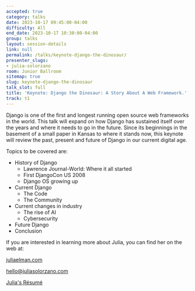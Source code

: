 ```yaml
---
accepted: true
category: talks
date: 2023-10-17 09:45:00-04:00
difficulty: All
end_date: 2023-10-17 10:30:00-04:00
group: talks
layout: session-details
link: null
permalink: /talks/keynote-django-the-dinosaur/
presenter_slugs:
- julia-solorzano
room: Junior Ballroom
sitemap: true
slug: keynote-django-the-dinosaur
talk_slot: full
title: 'Keynote: Django the Dinosaur: A Story About A Web Framework.'
track: t1
---
```


Django is one of the first and longest running open source web frameworks in the world. This talk will expand on how Django has sustained itself over the years and where it needs to go in the future. Since its beginnings in the basement of a small paper in Kansas to where it stands now, this keynote will review the past, present and future of Django in our current digital age.

Topics to be covered are:

-   History of Django
    -   Lawrence Journal-World: Where it all started
    -   First DjangoCon US 2008
    -   Django OS growing up
-   Current Django
    -   The Code
    -   The Community
-   Current changes in industry
    -   The rise of AI
    -   Cybersecurity
-   Future Django
-   Conclusion

If you are interested in learning more about Julia, you can find her on the web at:

[juliaelman.com](https://juliaelman.com/)

[hello@juliasolorzano.com](mailto:hello@juliasolorzano.com)

[Julia's Résumé](https://docs.google.com/document/d/1H1zzX3LqO5IPQk0h22jSTjSOq8sXRRRpp65OtGSUJqQ/edit)
